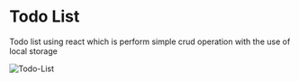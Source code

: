 # Todo List

Todo list using react which is perform simple crud operation with the use of local storage

![Todo-List](https://github.com/user-attachments/assets/991f66bd-6dcc-4ef9-bbf1-156a6601ed5b)
